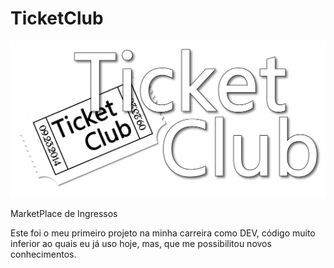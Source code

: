# TicketClub
![logo](https://github.com/brennersc/TicketClub/blob/master/img/logo.png)

MarketPlace de Ingressos

Este foi o meu primeiro projeto na minha carreira como DEV, código muito inferior ao quais eu já uso hoje, mas, que me possibilitou novos conhecimentos. 

